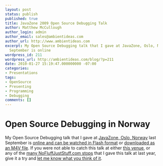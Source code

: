 ```yaml
---
layout: post
status: publish
published: true
title: JavaZone 2009 Open Source Debugging Talk
author: Matthew McCullough
author_login: admin
author_email: sales@ambientideas.com
author_url: http://www.ambientideas.com
excerpt: My Open Source Debugging talk that I gave at JavaZone, Oslo, Norway last
  September is online
wordpress_id: 211
wordpress_url: http://ambientideas.com/blog/?p=211
date: 2010-01-27 15:19:47.000000000 -07:00
categories:
- Presentations
tags:
- OpenSource
- Presenting
- Programming
- Debugging
comments: []
---
```

<h1>Open Source Debugging in Norway</h1>
<p>My Open Source Debugging talk that I gave at <a href="http://jz09.java.no/">JavaZone, Oslo, Norway</a> last September is <a href="http://tcs.java.no/tcs/?id=091FCD40-999F-42D4-AA88-7833550B4D10">online and can be watched in Flash format</a> or <a href="http://tcs.java.no/tcs/data/O125330950506-17409488fl.mp4">downloaded as an M4V file</a>.  If you were not able to catch this talk at either <a href="http://jz09.java.no/">this venue</a>, or any of the <a href="http://www.nofluffjuststuff.com/conference/speaker/matthew_mccullough">many NoFluffJustStuff.com stops</a> that I gave this talk at last year, give it a try and <a href="mailto:matthewm@ambientideas.com">let me know what you think of it</a>.<p>
